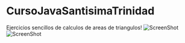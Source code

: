 # CursoJavaSantisimaTrinidad
Ejercicios sencillos de calculos de areas de triangulos!
![ScreenShot](https://i.imgur.com/j6MwBrB.png)<br/>
![ScreenShot](https://i.imgur.com/mOy9mM3.png)

